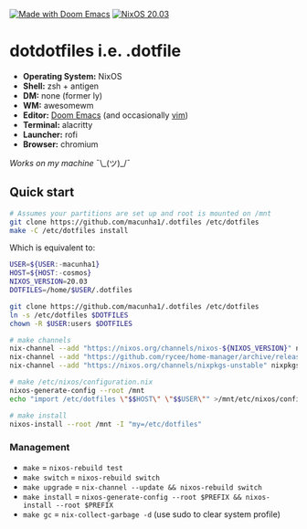[![Made with Doom Emacs](https://img.shields.io/badge/Made_with-Doom_Emacs-blueviolet.svg?style=flat-square&logo=GNU%20Emacs&logoColor=white)](https://github.com/hlissner/doom-emacs)
[![NixOS 20.03](https://img.shields.io/badge/NixOS-v20.03-blue.svg?style=flat-square&logo=NixOS&logoColor=white)](https://nixos.org)

# dotdotfiles i.e. .dotfile

+ **Operating System:** NixOS
+ **Shell:** zsh + antigen
+ **DM:** none (former ly)
+ **WM:** awesomewm
+ **Editor:** [Doom Emacs][doom-emacs] (and occasionally [vim][vimrc])
+ **Terminal:** alacritty
+ **Launcher:** rofi
+ **Browser:** chromium

*Works on my machine* ¯\\\_(ツ)_/¯

## Quick start

```sh
# Assumes your partitions are set up and root is mounted on /mnt
git clone https://github.com/macunha1/.dotfiles /etc/dotfiles
make -C /etc/dotfiles install
```

Which is equivalent to:

```sh
USER=${USER:-macunha1}
HOST=${HOST:-cosmos}
NIXOS_VERSION=20.03
DOTFILES=/home/$USER/.dotfiles

git clone https://github.com/macunha1/.dotfiles /etc/dotfiles
ln -s /etc/dotfiles $DOTFILES
chown -R $USER:users $DOTFILES

# make channels
nix-channel --add "https://nixos.org/channels/nixos-${NIXOS_VERSION}" nixos
nix-channel --add "https://github.com/rycee/home-manager/archive/release-${NIXOS_VERSION}.tar.gz" home-manager
nix-channel --add "https://nixos.org/channels/nixpkgs-unstable" nixpkgs-unstable

# make /etc/nixos/configuration.nix
nixos-generate-config --root /mnt
echo "import /etc/dotfiles \"$$HOST\" \"$$USER\"" >/mnt/etc/nixos/configuration.nix

# make install
nixos-install --root /mnt -I "my=/etc/dotfiles"
```

### Management

+ `make` = `nixos-rebuild test`
+ `make switch` = `nixos-rebuild switch`
+ `make upgrade` = `nix-channel --update && nixos-rebuild switch`
+ `make install` = `nixos-generate-config --root $PREFIX && nixos-install --root
  $PREFIX`
+ `make gc` = `nix-collect-garbage -d` (use sudo to clear system profile)


[doom-emacs]: https://github.com/hlissner/doom-emacs
[vimrc]: https://github.com/hlissner/.vim
